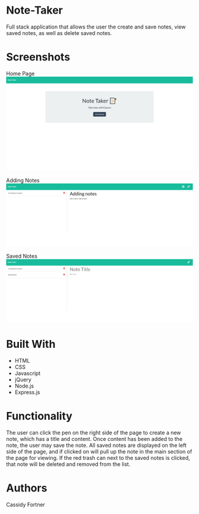 # Note-Taker
Full stack application that allows the user the create and save notes, view saved notes, as well as delete saved notes.

# Screenshots
Home Page
![home](./public/assets/screenshots/home.png)

Adding Notes
![notes](./public/assets/screenshots/notes.png)

Saved Notes
![saved](./public/assets/screenshots/saved-notes.png)

# Built With
* HTML
* CSS
* Javascript
* jQuery
* Node.js
* Express.js

# Functionality
The user can click the pen on the right side of the page to create a new note, which has a title and content. Once content has been added to the note, the user may save the note. All saved notes are displayed on the left side of the page, and if clicked on will pull up the note in the main section of the page for viewing. If the red trash can next to the saved notes is clicked, that note will be deleted and removed from the list.

# Authors
Cassidy Fortner